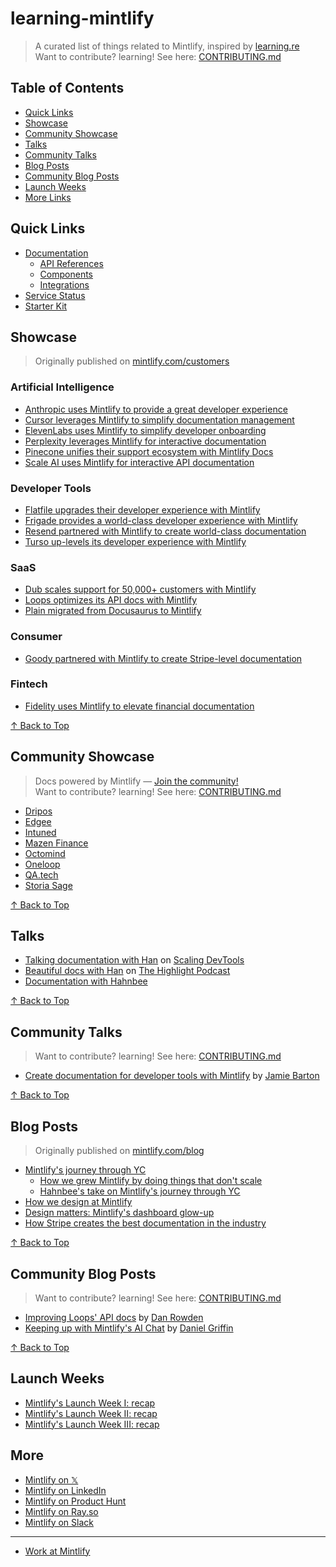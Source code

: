 # learning-mintlify

> A curated list of things related to Mintlify, inspired by [learning.re](http://learning.re/) <br/>
> Want to contribute? learning! See here: [CONTRIBUTING.md](/CONTRIBUTING.md)

## Table of Contents

- [Quick Links](#quick-links)
- [Showcase](#showcase)
- [Community Showcase](#community-showcase)
- [Talks](#talks)
- [Community Talks](#community-talks)
- [Blog Posts](#blog-posts)
- [Community Blog Posts](#community-blog-posts)
- [Launch Weeks](#launch-weeks)
- [More Links](#more)

## Quick Links

- [Documentation](https://mintlify.com/docs)
  - [API References](https://mintlify.com/docs/api-playground)
  - [Components](https://mintlify.com/docs/content/components)
  - [Integrations](https://mintlify.com/docs/integrations)
- [Service Status](https://status.mintlify.com/)
- [Starter Kit](https://git.new/docs)

## Showcase

> Originally published on [mintlify.com/customers](https://mintlify.com/customers)

### Artificial Intelligence

- [Anthropic uses Mintlify to provide a great developer experience](https://go.mintlify.com/customers/anthropic)
- [Cursor leverages Mintlify to simplify documentation management](https://go.mintlify.com/customers/cursor)
- [ElevenLabs uses Mintlify to simplify developer onboarding](https://go.mintlify.com/customers/elevenlabs)
- [Perplexity leverages Mintlify for interactive documentation](https://go.mintlify.com/customers/perplexity)
- [Pinecone unifies their support ecosystem with Mintlify Docs](https://go.mintlify.com/customers/pinecone)
- [Scale AI uses Mintlify for interactive API documentation](https://go.mintlify.com/customers/scale)

### Developer Tools

- [Flatfile upgrades their developer experience with Mintlify](https://go.mintlify.com/customers/flatfile)
- [Frigade provides a world-class developer experience with Mintlify](https://go.mintlify.com/customers/frigade)
- [Resend partnered with Mintlify to create world-class documentation](https://go.mintlify.com/customers/resend)
- [Turso up-levels its developer experience with Mintlify](https://mintlify.com/customers/turso)

### SaaS

- [Dub scales support for 50,000+ customers with Mintlify](https://go.mintlify.com/customers/dub)
- [Loops optimizes its API docs with Mintlify](https://go.mintlify.com/customers/loops)
- [Plain migrated from Docusaurus to Mintlify](https://go.mintlify.com/customers/plain)

### Consumer

- [Goody partnered with Mintlify to create Stripe-level documentation](https://go.mintlify.com/customers/goody)

### Fintech

- [Fidelity uses Mintlify to elevate financial documentation](https://go.mintlify.com/customers/fidelity-investment)

[↑ Back to Top](#learning-mintlify)

## Community Showcase

> Docs powered by Mintlify — [Join the community!](https://mintlify.com/community) <br/>
> Want to contribute? learning! See here: [CONTRIBUTING.md](/CONTRIBUTING.md)

- [Dripos](https://support.dripos.com/)
- [Edgee](https://docs.edgee.cloud/)
- [Intuned](https://docs.intunedhq.com/)
- [Mazen Finance](https://docs.mazen.finance)
- [Octomind](https://octomind.dev/docs)
- [Oneloop](https://docs.oneloop.ai/)
- [QA.tech](https://docs.qa.tech/)
- [Storia Sage](https://sage-docs.storia.ai)

[↑ Back to Top](#learning-mintlify)

## Talks

- [Talking documentation with Han](https://www.youtube.com/watch?v=JaMVGUlT3yI) on [Scaling DevTools](https://scalingdevtools.com/)
- [Beautiful docs with Han](https://www.youtube.com/watch?v=vGPpaTpTOdA) on [The Highlight Podcast](https://www.youtube.com/@highlight-io/podcasts)
- [Documentation with Hahnbee](https://www.youtube.com/watch?v=QVwNqNgLRUw)

[↑ Back to Top](#learning-mintlify)

## Community Talks

> Want to contribute? learning! See here: [CONTRIBUTING.md](/CONTRIBUTING.md)

- [Create documentation for developer tools with Mintlify](https://www.youtube.com/watch?v=hFlZJzY2HNM) by [Jamie Barton](https://www.linkedin.com/in/notrab/)

[↑ Back to Top](#learning-mintlify)

## Blog Posts

> Originally published on [mintlify.com/blog](https://mintlify.com/blog)

- [Mintlify's journey through YC](https://mintlify.com/blog/ycombinator)
  - [How we grew Mintlify by doing things that don't scale](https://mintlify.com/blog/things-that-do-not-scale)
  - [Hahnbee's take on Mintlify's journey through YC](https://mintlify.com/blog/hahnbee-applying-to-yc)
- [How we design at Mintlify](https://mintlify.com/blog/how-we-design-at-mintlify)
- [Design matters: Mintlify's dashboard glow-up](https://mintlify.com/blog/design-matters)
- [How Stripe creates the best documentation in the industry](https://go.mintlify.com/blog/stripe-docs)

[↑ Back to Top](#learning-mintlify)

## Community Blog Posts

> Want to contribute? learning! See here: [CONTRIBUTING.md](/CONTRIBUTING.md)

- [Improving Loops' API docs](https://loops.so/docs/guides/how-we-work-documentation) by [Dan Rowden](https://x.com/dr)
- [Keeping up with Mintlify's AI Chat](https://dev.to/danielsgriffin/keeping-up-with-mintlifys-ai-chat-5a0m) by [Daniel Griffin](https://x.com/danielsgriffin)

[↑ Back to Top](#learning-mintlify)

## Launch Weeks

- [Mintlify's Launch Week I: recap](https://mintlify.com/blog/launch-week-wrapup)
- [Mintlify's Launch Week II: recap](https://x.com/mintlify/status/1749524318940487816)
- [Mintlify's Launch Week III: recap](https://x.com/mintlify/status/1810826290502717480)

## More

- [Mintlify on 𝕏](https://x.com/mintlify)
- [Mintlify on LinkedIn](https://linkedin.com/company/mintlify)
- [Mintlify on Product Hunt](https://producthunt.com/products/mintlify)
- [Mintlify on Ray.so](https://ray.so/mintlify)
- [Mintlify on Slack](https://mintlify.com/community)

---

- [Work at Mintlify](https://mintlify.com/careers)
